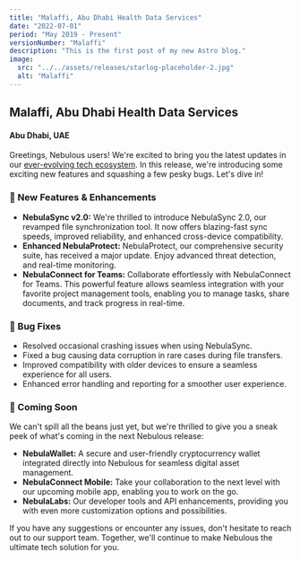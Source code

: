 ```yaml
---
title: "Malaffi, Abu Dhabi Health Data Services"
date: "2022-07-01"
period: "May 2019 - Present"
versionNumber: "Malaffi"
description: "This is the first post of my new Astro blog."
image:
  src: "../../assets/releases/starlog-placeholder-2.jpg"
  alt: "Malaffi"
---
```


## Malaffi, Abu Dhabi Health Data Services
#### Abu Dhabi, UAE

<!-- ![Nebulous 2.0 Release](../../assets/releases/starlog-placeholder-2.jpg) -->

Greetings, Nebulous users! We're excited to bring you the latest updates in our [ever-evolving tech ecosystem](#). In this release, we're introducing some exciting new features and squashing a few pesky bugs. Let's dive in!

### 🍿 New Features & Enhancements

- **NebulaSync v2.0:** We're thrilled to introduce NebulaSync 2.0, our revamped file synchronization tool. It now offers blazing-fast sync speeds, improved reliability, and enhanced cross-device compatibility.
- **Enhanced NebulaProtect:** NebulaProtect, our comprehensive security suite, has received a major update. Enjoy advanced threat detection, and real-time monitoring.
- **NebulaConnect for Teams:** Collaborate effortlessly with NebulaConnect for Teams. This powerful feature allows seamless integration with your favorite project management tools, enabling you to manage tasks, share documents, and track progress in real-time.

### 🐞 Bug Fixes

- Resolved occasional crashing issues when using NebulaSync.
- Fixed a bug causing data corruption in rare cases during file transfers.
- Improved compatibility with older devices to ensure a seamless experience for all users.
- Enhanced error handling and reporting for a smoother user experience.

### 👀 Coming Soon

We can't spill all the beans just yet, but we're thrilled to give you a sneak peek of what's coming in the next Nebulous release:

- **NebulaWallet:** A secure and user-friendly cryptocurrency wallet integrated directly into Nebulous for seamless digital asset management.
- **NebulaConnect Mobile:** Take your collaboration to the next level with our upcoming mobile app, enabling you to work on the go.
- **NebulaLabs:** Our developer tools and API enhancements, providing you with even more customization options and possibilities.

If you have any suggestions or encounter any issues, don't hesitate to reach out to our support team. Together, we'll continue to make Nebulous the ultimate tech solution for you.
